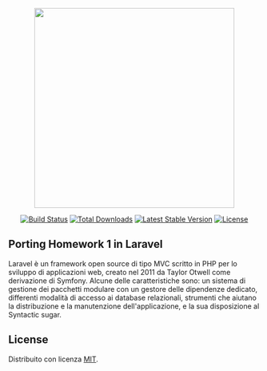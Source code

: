 <p align="center"><a href="https://laravel.com" target="_blank"><img src="https://raw.githubusercontent.com/laravel/art/master/logo-lockup/5%20SVG/2%20CMYK/1%20Full%20Color/laravel-logolockup-cmyk-red.svg" width="400"></a></p>

<p align="center">
<a href="https://travis-ci.org/laravel/framework"><img src="https://travis-ci.org/laravel/framework.svg" alt="Build Status"></a>
<a href="https://packagist.org/packages/laravel/framework"><img src="https://img.shields.io/packagist/dt/laravel/framework" alt="Total Downloads"></a>
<a href="https://packagist.org/packages/laravel/framework"><img src="https://img.shields.io/packagist/v/laravel/framework" alt="Latest Stable Version"></a>
<a href="https://packagist.org/packages/laravel/framework"><img src="https://img.shields.io/packagist/l/laravel/framework" alt="License"></a>
</p>

## Porting Homework 1 in Laravel

Laravel è un framework open source di tipo MVC scritto in PHP per lo sviluppo di applicazioni web, creato nel 2011 da Taylor Otwell come derivazione di Symfony. 
Alcune delle caratteristiche sono: un sistema di gestione dei pacchetti modulare con un gestore delle dipendenze dedicato, differenti modalità di accesso ai database relazionali, strumenti che aiutano la distribuzione e la manutenzione dell'applicazione, e la sua disposizione al Syntactic sugar.


## License

Distribuito con licenza [MIT](https://opensource.org/licenses/MIT).
